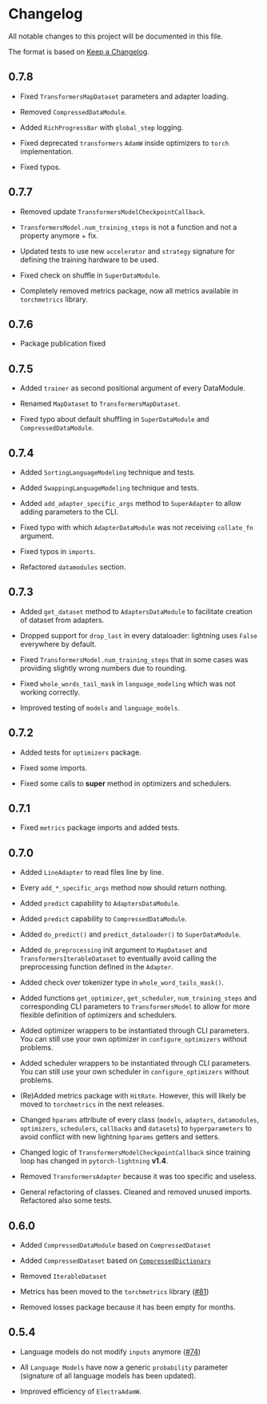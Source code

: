 # Changelog

All notable changes to this project will be documented in this file.

The format is based on [Keep a Changelog](http://keepachangelog.com/en/1.0.0/).


## 0.7.8

- Fixed `TransformersMapDataset` parameters and adapter loading.

- Removed `CompressedDataModule`.

- Added `RichProgressBar` with `global_step` logging.

- Fixed deprecated `transformers` `AdamW` inside optimizers to `torch` implementation.

- Fixed typos.


## 0.7.7

- Removed update `TransformersModelCheckpointCallback`.

- `TransformersModel.num_training_steps` is not a function and not a property anymore + fix.

- Updated tests to use new `accelerator` and `strategy` signature for defining the training hardware to be used.

- Fixed check on shuffle in `SuperDataModule`.

- Completely removed metrics package, now all metrics available in `torchmetrics` library.


## 0.7.6

- Package publication fixed


## 0.7.5

- Added `trainer` as second positional argument of every DataModule.

- Renamed `MapDataset` to `TransformersMapDataset`.

- Fixed typo about default shuffling in `SuperDataModule` and `CompressedDataModule`.


## 0.7.4

- Added `SortingLanguageModeling` technique and tests.

- Added `SwappingLanguageModeling` technique and tests.

- Added `add_adapter_specific_args` method to `SuperAdapter` to allow adding parameters to the CLI.

- Fixed typo with which `AdapterDataModule` was not receiving `collate_fn` argument.

- Fixed typos in `imports`.

- Refactored `datamodules` section.


## 0.7.3

- Added `get_dataset` method to `AdaptersDataModule` to facilitate creation of dataset from adapters.

- Dropped support for `drop_last` in every dataloader: lightning uses `False` everywhere by default.

- Fixed `TransformersModel.num_training_steps` that in some cases was providing slightly wrong numbers due to rounding.

- Fixed `whole_words_tail_mask` in `language_modeling` which was not working correctly.

- Improved testing of `models` and `language_models`.


## 0.7.2

- Added tests for `optimizers` package.

- Fixed some imports.

- Fixed some calls to **super** method in optimizers and schedulers.


## 0.7.1

- Fixed `metrics` package imports and added tests.


## 0.7.0

- Added `LineAdapter` to read files line by line.

- Every `add_*_specific_args` method now should return nothing.

- Added `predict` capability to `AdaptersDataModule`.

- Added `predict` capability to `CompressedDataModule`.

- Added `do_predict()` and `predict_dataloader()` to `SuperDataModule`.

- Added `do_preprocessing` init argument to `MapDataset` and `TransformersIterableDataset` to eventually avoid calling the preprocessing function defined in the `Adapter`.

- Added check over tokenizer type in `whole_word_tails_mask()`.

- Added functions `get_optimizer`, `get_scheduler`, `num_training_steps` and corresponding CLI parameters to `TransformersModel` to allow for more flexible definition of optimizers and schedulers.

- Added optimizer wrappers to be instantiated through CLI parameters. You can still use your own optimizer in `configure_optimizers` without problems.

- Added scheduler wrappers to be instantiated through CLI parameters. You can still use your own scheduler in `configure_optimizers` without problems.

- (Re)Added metrics package with `HitRate`. However, this will likely be moved to `torchmetrics` in the next releases.

- Changed `hparams` attribute of every class (`models`, `adapters`, `datamodules`, `optimizers`, `schedulers`, `callbacks` and `datasets`) to `hyperparameters` to avoid conflict with new lightning `hparams` getters and setters.

- Changed logic of `TransformersModelCheckpointCallback` since training loop has changed in `pytorch-lightning` **v1.4**.

- Removed `TransformersAdapter` because it was too specific and useless.

- General refactoring of classes. Cleaned and removed unused imports. Refactored also some tests.


## 0.6.0

- Added `CompressedDataModule` based on `CompressedDataset`

- Added `CompressedDataset` based on [`CompressedDictionary`](https://github.com/lucadiliello/compressed-dictionary)

- Removed `IterableDataset`

- Metrics has been moved to the `torchmetrics` library ([#81](https://github.com/iKernels/transformers-lightning/issues/81))

- Removed losses package because it has been empty for months.


## 0.5.4

- Language models do not modify `inputs` anymore ([#74](https://github.com/iKernels/transformers-lightning/pull/75))

- All `Language Models` have now a generic `probability` parameter (signature of all language models has been updated).

- Improved efficiency of `ElectraAdamW`.


